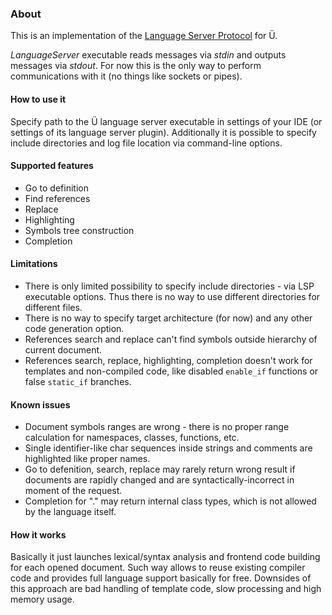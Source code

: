### About

This is an implementation of the [Language Server Protocol](https://en.wikipedia.org/wiki/Language_Server_Protocol) for Ü.

_LanguageServer_ executable reads messages via _stdin_ and outputs messages via _stdout_.
For now this is the only way to perform communications with it (no things like sockets or pipes).


#### How to use it

Specify path to the Ü language server executable in settings of your IDE (or settings of its language server plugin).
Additionally it is possible to specify include directories and log file location via command-line options.


#### Supported features
* Go to definition
* Find references
* Replace
* Highlighting
* Symbols tree construction
* Completion


#### Limitations
* There is only limited possibility to specify include directories - via LSP executable options. Thus there is no way to use different directories for different files.
* There is no way to specify target architecture (for now) and any other code generation option.
* References search and replace can't find symbols outside hierarchy of current document.
* References search, replace, highlighting, completion doesn't work for templates and non-compiled code, like disabled `enable_if` functions or false `static_if` branches.


#### Known issues
* Document symbols ranges are wrong - there is no proper range calculation for namespaces, classes, functions, etc.
* Single identifier-like char sequences inside strings and comments are highlighted like proper names.
* Go to defenition, search, replace may rarely return wrong result if documents are rapidly changed and are syntactically-incorrect in moment of the request.
* Completion for "." may return internal class types, which is not allowed by the language itself.


#### How it works

Basically it just launches lexical/syntax analysis and frontend code building for each opened document.
Such way allows to reuse existing compiler code and provides full language support basically for free.
Downsides of this approach are bad handling of template code, slow processing and high memory usage.

